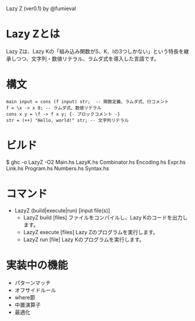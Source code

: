 Lazy Z (ver0.1) by @fumieval

# Lazy Zとは

Lazy Zは、Lazy Kの「組み込み関数がS、K、Iの3つしかない」という特長を継承しつつ、文字列・数値リテラル、ラムダ式を導入した言語です。

# 構文
    main input = cons (f input) str;  -- 関数定義、ラムダ式、行コメント
    f = \x -> x 0; -- ラムダ式、数値リテラル
    cons x y = \f -> f x y; {- ブロックコメント -}
    str = (++) "Hello, world!" str; -- 文字列リテラル

# ビルド
$ ghc -o LazyZ -O2 Main.hs LazyK.hs Combinator.hs Encoding.hs Expr.hs Link.hs Program.hs Numbers.hs Syntax.hs
    
# コマンド
* LazyZ (build|execute|run) [input file(s)]
    * LazyZ build [files] ファイルをコンパイルし、Lazy Kのコードを出力します。
    * LazyZ execute [files] Lazy Zのプログラムを実行します。
    * LazyZ run [file] Lazy Kのプログラムを実行します。 
            
# 実装中の機能
* パターンマッチ
* オフサイドルール
* where節
* 中置演算子
* 最適化